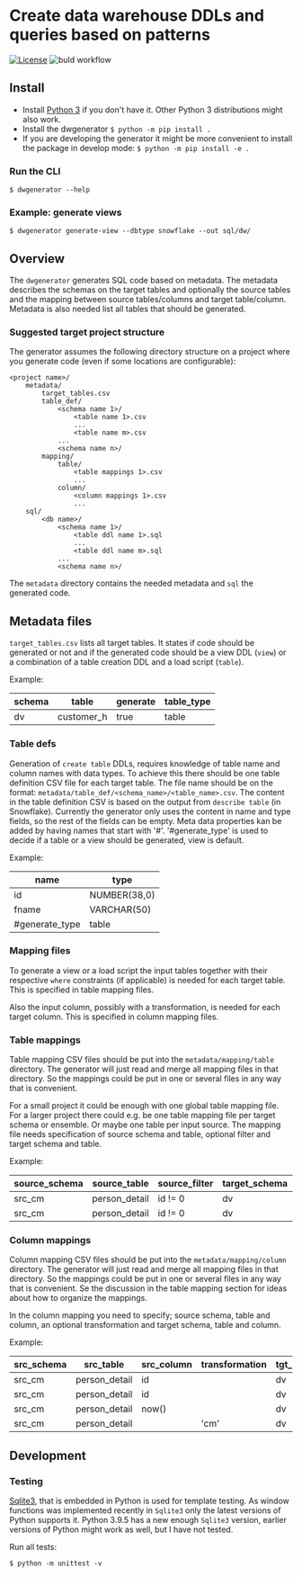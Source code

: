 # Create data warehouse DDLs and queries based on patterns

[![License](https://img.shields.io/badge/License-Apache%202.0-blue.svg)](https://opensource.org/licenses/Apache-2.0)
![buld workflow](https://github.com/TopOfMinds/dw-generator/actions/workflows/python-app.yml/badge.svg)

## Install

- Install [Python 3](https://www.python.org/downloads/) if you don't have it. Other Python 3 distributions might also work.
- Install the dwgenerator `$ python -m pip install .`
- If you are developing the generator it might be more convenient to install the package in develop mode: `$ python -m pip install -e .`

### Run the CLI

`$ dwgenerator --help`

### Example: generate views

`$ dwgenerator generate-view --dbtype snowflake --out sql/dw/`

## Overview

The `dwgenerator` generates SQL code based on metadata. The metadata describes the schemas on the target tables and optionally the source tables and the mapping between source tables/columns and target table/column. Metadata is also needed list all tables that should be generated.

### Suggested target project structure

The generator assumes the following directory structure on a project where you
generate code (even if some locations are configurable):

```
<project name>/
    metadata/
        target_tables.csv
        table_def/
            <schema name 1>/
                <table name 1>.csv
                ...
                <table name m>.csv
            ...
            <schema name n>/
        mapping/
            table/
                <table mappings 1>.csv
                ...
            column/
                <column mappings 1>.csv
                ...
    sql/
        <db name>/
            <schema name 1>/
                <table ddl name 1>.sql
                ...
                <table ddl name m>.sql
            ...
            <schema name n>/
```

The `metadata` directory contains the needed metadata and `sql` the generated code.

## Metadata files

`target_tables.csv` lists all target tables. It states if code should be generated or not and if the generated code should be a view DDL (`view`) or a combination of a table creation DDL and a load script (`table`).

Example:

| schema | table      | generate | table_type |
| ------ | -----      | -------- |----------- |
| dv     | customer_h | true     | table      |

### Table defs

Generation of `create table` DDLs, requires knowledge of table name and column names with data types. To achieve this there should be one table definition CSV file for each target table. The file name should be on the format: `metadata/table_def/<schema_name>/<table_name>.csv`. The content in the table definition CSV is based on the output from `describe table` (in Snowflake). Currently the generator only uses the content in name and type fields, so the rest of the fields can be empty. Meta data properties kan be added by having names that start with '#'. '#generate_type' is used to decide if a table or a view should be generated, view is default.

Example:

| name           | type         |
|----------------|--------------|
| id             | NUMBER(38,0) |
| fname          | VARCHAR(50)  |
| #generate_type | table        |

### Mapping files

To generate a view or a load script the input tables together with their respective `where` constraints (if applicable) is needed for each target table. This is specified in table mapping files.

Also the input column, possibly with a transformation, is needed for each target column. This is specified in column mapping files.

### Table mappings

Table mapping CSV files should be put into the `metadata/mapping/table` directory. The generator will just read and merge all mapping files in that directory. So the mappings could be put in one or several files in any way that is convenient.

For a small project it could be enough with one global table mapping file. For a larger project there could e.g. be one table mapping file per target schema or ensemble. Or maybe one table per input source. The mapping file needs specification of source schema and table, optional filter and target schema and table.

Example:

| source_schema | source_table | source_filter | target_schema | target_table |
| ------------- | ------------ | ------------- | ------------- | ------------ |
| src_cm        | person_detail| id != 0       | dv            | customer_h   |
| src_cm        | person_detail| id != 0       | dv            | customer_s   |

### Column mappings

Column mapping CSV files should be put into the `metadata/mapping/column` directory. The generator will just read and merge all mapping files in that directory. So the mappings could be put in one or several files in any way that is convenient. Se the discussion in the table mapping section for ideas about how to organize the mappings.

In the column mapping you need to specify; source schema, table and column, an optional transformation and target schema, table and column.

Example:

| src_schema | src_table | src_column | transformation | tgt_schema | tgt_table | tgt_column |
| ---------- | --------- | ---------- | -------------- | ---------- | --------- | ---------- |
| src_cm | person_detail | id | | dv | customer_h | customer_key |
| src_cm | person_detail | id | | dv | customer_h | customer_id |
| src_cm | person_detail | now() | | dv | customer_h | load_dts |
| src_cm | person_detail | | 'cm' | dv | customer_h | rec_src |

## Development

### Testing

[Sqlite3](https://docs.python.org/3/library/sqlite3.html), that is embedded in Python is used for template testing. As window functions was implemented recently in `Sqlite3` only the latest versions of Python supports it. Python 3.9.5 has a new enough `Sqlite3` version, earlier versions of Python might work as well, but I have not tested.

Run all tests:
```
$ python -m unittest -v
```
